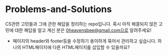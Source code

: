 # Problems-and-Solutions
CS관련 고민들과 그에 관한 해답을 정리하는 repo입니다.
혹시 아직 해결되지 않은 고민에 대한 해답을 알고 계신 분은 0heavensbee@gmail.com으로 알려주세요!

- 페이지의 header와 footer등을 수정하기 용이하게 묶어서 관리하고 싶습니다. 하나의 HTML페이지에 다른 HTML페이지를 삽입할 수 있을까요?
